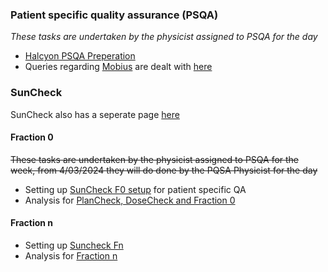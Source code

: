 ### Patient specific quality assurance (PSQA)

_These tasks are undertaken by the physicist assigned to PSQA for the day_
- [Halcyon PSQA Preperation](./halcyon_psqa.md)
- Queries regarding [Mobius](http://138.45.125.82/auth/login?came_from=http%3A%2F%2F138.45.125.82%2F) are dealt with [here](./mobius.md)

### SunCheck

SunCheck also has a seperate page [here](../SunCheck/README.md)

#### Fraction 0

~~These tasks are undertaken by the physicist assigned to PSQA for the week, from 4/03/2024 they will do done by the PQSA Physicist for the day~~

- Setting up [SunCheck F0 setup](../SunCheck/SunCheck%20F0%20setup.md) for patient specific QA
- Analysis for [PlanCheck, DoseCheck and Fraction 0](../SunCheck/SunCheckAnalysis.md)

#### Fraction n

- Setting up [Suncheck Fn](../SunCheck/SunCheck_Fraction_n_setup.md)
- Analysis for [Fraction n](../SunCheck/fraction_n_analysis.md)




